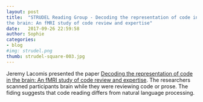 ```yaml
---
layout: post
title:  "STRUDEL Reading Group - Decoding the representation of code in
the brain: An fMRI study of code review and expertise"
date:   2017-09-26 22:59:58
author: Sophie
categories: 
- blog
#img: strudel.png
thumb: strudel-square-003.jpg
---
```


Jeremy Lacomis presented the paper <a
href="https://web.eecs.umich.edu/~weimerw/p/weimer-icse2017-preprint.pdf">Decoding the representation of code in the
brain: An fMRI study of code review and expertise</a>. The researchers
scanned participants brain while they were reviewing code or prose. The
fiding suggests that code reading differs from natural language
processing. 

